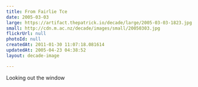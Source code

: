 ```yaml
---
title: From Fairlie Tce
date: 2005-03-03
large: https://artifact.thepatrick.io/decade/large/2005-03-03-1823.jpg
small: http://cdn.m.ac.nz/decade/images/small/20050303.jpg
flickrUrl: null
photoId: null
createdAt: 2011-01-30 11:07:18.081614
updatedAt: 2005-04-23 04:38:52
layout: decade-image

---
```

Looking out the window
